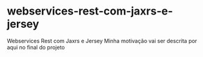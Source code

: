 # webservices-rest-com-jaxrs-e-jersey
Webservices Rest com Jaxrs e Jersey
Minha motivação vai ser descrita por aqui no final do projeto
